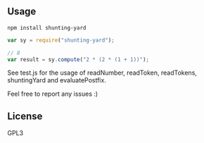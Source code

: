 Usage
------------------

```
npm install shunting-yard
```

```JavaScript
var sy = require("shunting-yard");

// 8
var result = sy.compute("2 * (2 * (1 + 1))");

```
See test.js for the usage of readNumber, readToken, readTokens, shuntingYard and evaluatePostfix.

Feel free to report any issues :)

License
-------------------
GPL3

